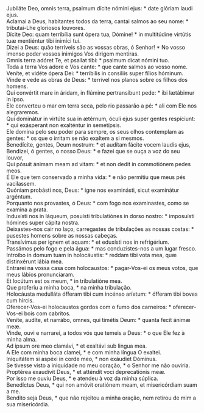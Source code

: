 <div class="dropcap text-justify">Jubiláte Deo, omnis terra, psalmum dícite nómini ejus: * date glóriam laudi ejus.</div>
<div class="dropcap text-justify">Aclamai a Deus, habitantes todos da terra, cantai salmos ao seu nome: * tributai-Lhe gloriosos louvores.</div>
<div class="text-justify">Dícite Deo: quam terribília sunt ópera tua, Dómine! * in multitúdine virtútis tuæ mentiéntur tibi inimíci tui.</div>
<div class="text-justify">Dizei a Deus: quão terríveis são as vossas obras, ó Senhor! * No vosso imenso poder vossos inimigos Vos dirigem mentiras.</div>
<div class="text-justify">Omnis terra adóret Te, et psallat tibi: * psalmum dicat nómini tuo.</div>
<div class="text-justify">Toda a terra Vos adore e Vos cante: * que cante salmos ao vosso nome.</div>
<div class="text-justify">Veníte, et vidéte ópera Dei: * terríbilis in consíliis super fílios hóminum.</div>
<div class="text-justify">Vinde e vede as obras de Deus: * terrível nos planos sobre os filhos dos homens.</div>
<div class="text-justify">Qui convértit mare in áridam, in flúmine pertransíbunt pede: * ibi lætábimur in ipso.</div>
<div class="text-justify">Ele converteu o mar em terra seca, pelo rio passarão a pé: * ali com Ele nos alegraremos.</div>
<div class="text-justify">Qui dominátur in virtúte sua in ætérnum, óculi ejus super gentes respíciunt: * qui exásperant non exalténtur in semetípsis.</div>
<div class="text-justify">Ele domina pelo seu poder para sempre, os seus olhos contemplam as gentes: * os que o irritam se não exaltem a si mesmos.</div>
<div class="text-justify">Benedícite, gentes, Deum nostrum: * et audítam fácite vocem laudis ejus,</div>
<div class="text-justify">Bendizei, ó gentes, o nosso Deus: * e fazei que se ouça a voz do seu louvor,</div>
<div class="text-justify">Qui pósuit ánimam meam ad vitam: * et non dedit in commotiónem pedes meos.</div>
<div class="text-justify">É Ele que tem conservado a minha vida: * e não permitiu que meus pés vacilassem.</div>
<div class="text-justify">Quóniam probásti nos, Deus: * igne nos examinásti, sicut examinátur argéntum.</div>
<div class="text-justify">Porquanto nos provastes, ó Deus: * com fogo nos examinastes, como se examina a prata.</div>
<div class="text-justify">Induxísti nos in láqueum, posuísti tribulatiónes in dorso nostro: * imposuísti hómines super cápita nostra.</div>
<div class="text-justify">Deixastes-nos cair no laço, carregastes de tribulações as nossas costas: * pusestes homens sobre as nossas cabeças.</div>
<div class="text-justify">Transívimus per ignem et aquam: * et eduxísti nos in refrigérium.</div>
<div class="text-justify">Passámos pelo fogo e pela água: * mas conduzistes-nos a um lugar fresco.</div>
<div class="text-justify">Introíbo in domum tuam in holocáustis: * reddam tibi vota mea, quæ distinxérunt lábia mea.</div>
<div class="text-justify">Entrarei na vossa casa com holocaustos: * pagar-Vos-ei os meus votos, que meus lábios pronunciaram.</div>
<div class="text-justify">Et locútum est os meum, * in tribulatióne mea.</div>
<div class="text-justify">Que proferiu a minha boca, * na minha tribulação.</div>
<div class="text-justify">Holocáusta medulláta ófferam tibi cum incénso aríetum: * ófferam tibi boves cum hircis.</div>
<div class="text-justify">Oferecer-Vos-ei holocaustos gordos com o fumo dos carneiros: * oferecer-Vos-ei bois com cabritos.</div>
<div class="text-justify">Veníte, audíte, et narrábo, omnes, qui timétis Deum: * quanta fecit ánimæ meæ.</div>
<div class="text-justify">Vinde, ouvi e narrarei, a todos vós que temeis a Deus: * o que Ele fez à minha alma.</div>
<div class="text-justify">Ad ipsum ore meo clamávi, * et exaltávi sub lingua mea.</div>
<div class="text-justify">A Ele com minha boca clamei, * e com minha língua O exaltei.</div>
<div class="text-justify">Iniquitátem si aspéxi in corde meo, * non exáudiet Dóminus.</div>
<div class="text-justify">Se tivesse visto a iniquidade no meu coração, * o Senhor me não ouviria.</div>
<div class="text-justify">Proptérea exaudívit Deus, * et atténdit voci deprecatiónis meæ.</div>
<div class="text-justify">Por isso me ouviu Deus, * e atendeu à voz da minha súplica.</div>
<div class="text-justify">Benedíctus Deus, * qui non amóvit oratiónem meam, et misericórdiam suam a me.</div>
<div class="text-justify">Bendito seja Deus, * que não rejeitou a minha oração, nem retirou de mim a sua misericórdia.</div>
